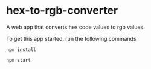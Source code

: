 # hex-to-rgb-converter

A web app that converts hex code values to rgb values.

To get this app started, run the following commands

`npm install`

`npm start`
